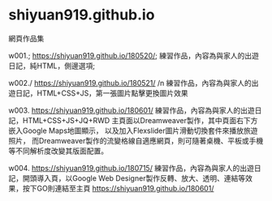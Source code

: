 # shiyuan919.github.io
網頁作品集

w001.;
https://shiyuan919.github.io/180520/;
練習作品，內容為與家人的出遊日記，純HTML，側邊選項;

w002./
https://shiyuan919.github.io/180521/ /n
練習作品，內容為與家人的出遊日記，HTML+CSS+JS，第一張圖片點擊更換圖片效果

w003.
https://shiyuan919.github.io/180601/
練習作品，內容為與家人的出遊日記，HTML+CSS+JS+JQ+RWD
主頁面以Dreamweaver製作，其中頁面右下方嵌入Google Maps地圖顯示， 以及加入Flexslider圖片滑動切換套件來播放旅遊照片， 而Dreamweaver製作的流變格線自適應網頁，則可隨著桌機、平板或手機等不同解析度改變其版面配置。

w004.
https://shiyuan919.github.io/180715/
練習作品，內容為與家人的出遊日記，開頭導入頁，以Google Web Designer製作反轉、放大、透明、連結等效果，按下GO則連結至主頁 https://shiyuan919.github.io/180601/
